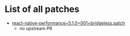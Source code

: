 # List of all patches

- [react-native-performance+5.1.0+001+bridgeless.patch](react-native-performance+5.1.0+001+bridgeless.patch)
    - no upstream PR
